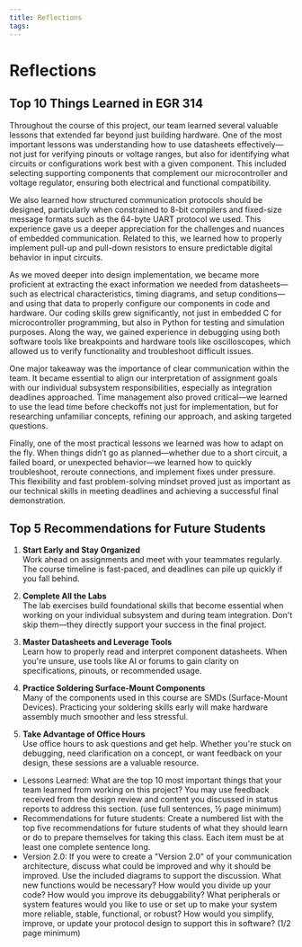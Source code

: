 ```yaml
---
title: Reflections
tags:
---
```


# Reflections

## **Top 10 Things Learned in EGR 314**

Throughout the course of this project, our team learned several valuable lessons that extended far beyond just building hardware. One of the most important lessons was understanding how to use datasheets effectively—not just for verifying pinouts or voltage ranges, but also for identifying what circuits or configurations work best with a given component. This included selecting supporting components that complement our microcontroller and voltage regulator, ensuring both electrical and functional compatibility.

We also learned how structured communication protocols should be designed, particularly when constrained to 8-bit compilers and fixed-size message formats such as the 64-byte UART protocol we used. This experience gave us a deeper appreciation for the challenges and nuances of embedded communication. Related to this, we learned how to properly implement pull-up and pull-down resistors to ensure predictable digital behavior in input circuits.

As we moved deeper into design implementation, we became more proficient at extracting the exact information we needed from datasheets—such as electrical characteristics, timing diagrams, and setup conditions—and using that data to properly configure our components in code and hardware. Our coding skills grew significantly, not just in embedded C for microcontroller programming, but also in Python for testing and simulation purposes. Along the way, we gained experience in debugging using both software tools like breakpoints and hardware tools like oscilloscopes, which allowed us to verify functionality and troubleshoot difficult issues.

One major takeaway was the importance of clear communication within the team. It became essential to align our interpretation of assignment goals with our individual subsystem responsibilities, especially as integration deadlines approached. Time management also proved critical—we learned to use the lead time before checkoffs not just for implementation, but for researching unfamiliar concepts, refining our approach, and asking targeted questions.

Finally, one of the most practical lessons we learned was how to adapt on the fly. When things didn’t go as planned—whether due to a short circuit, a failed board, or unexpected behavior—we learned how to quickly troubleshoot, reroute connections, and implement fixes under pressure. This flexibility and fast problem-solving mindset proved just as important as our technical skills in meeting deadlines and achieving a successful final demonstration.



##  Top 5 Recommendations for Future Students

1. **Start Early and Stay Organized**  
   Work ahead on assignments and meet with your teammates regularly. The course timeline is fast-paced, and deadlines can pile up quickly if you fall behind.

2. **Complete All the Labs**  
   The lab exercises build foundational skills that become essential when working on your individual subsystem and during team integration. Don't skip them—they directly support your success in the final project.

3. **Master Datasheets and Leverage Tools**  
   Learn how to properly read and interpret component datasheets. When you're unsure, use tools like AI or forums to gain clarity on specifications, pinouts, or recommended usage.

4. **Practice Soldering Surface-Mount Components**  
   Many of the components used in this course are SMDs (Surface-Mount Devices). Practicing your soldering skills early will make hardware assembly much smoother and less stressful.

5. **Take Advantage of Office Hours**  
   Use office hours to ask questions and get help. Whether you're stuck on debugging, need clarification on a concept, or want feedback on your design, these sessions are a valuable resource.




- Lessons Learned: What are the top 10 most important things that your team learned from working on this project? You may use feedback received from the design review and content you discussed in status reports to address this section. (use full sentences, ½ page minimum)
- Recommendations for future students: Create a numbered list with the top five recommendations for future students of what they should learn or do to prepare themselves for taking this class. Each item must be at least one complete sentence long.
- Version 2.0: If you were to create a "Version 2.0" of your communication architecture, discuss what could be improved and why it should be improved. Use the included diagrams to support the discussion. What new functions would be necessary? How would you divide up your code? How would you improve its debuggability? What peripherals or system features would you like to use or set up to make your system more reliable, stable, functional, or robust? How would you simplify, improve, or update your protocol design to support this in software? (1/2 page minimum)
